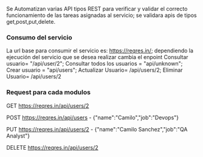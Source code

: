 Se Automatizan varias API tipos REST para verificar y validar el correcto funcionamiento de las tareas asignadas al servicio; se validara apis de tipos get,post,put,delete.

### Consumo del servicio

La url base para consumir el servicio es: https://reqres.in/; dependiendo la ejecución del servicio que se desea realizar cambia el enpoint Consultar usuario= "/api/user/2"; Consultar todos los usuarios = "api/unknown"; Crear usuario = "api/users"; Actualizar Usuario= /api/users/2; Eliminar Usuario= /api/users/2

### Request para cada modulos

GET https://reqres.in/api/users/2

POST https://reqres.in/api/users - {"name":"Camilo","job":"Devops"}

PUT https://reqres.in/api/users/2 - {"name":"Camilo Sanchez","job":"QA Analyst"}

DELETE https://reqres.in/api/users/2
